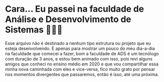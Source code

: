 # Cara... Eu passei na faculdade de Análise e Desenvolvimento de Sistemas 👨🏽‍💻

Esse arquivo não é destinado a nenhum tipo estrutura ou projeto que eu esteja desenvolvendo. É apenas para mostrar um pouco do meu dia-a-dia na faculdade que comecei a fazer, bom a faculdade de ADS é um tecnólogo com duração de 3 anos, e estou bem animado com isso, pois revi alguns amigos que conheci no ensino médio em 2020 e que vou compartilhar essa minha nova caminhada com eles e vice-versa, fico muito grato por pensar nos momentos divergentes que passaremos, então é isso, até uma próxima.
